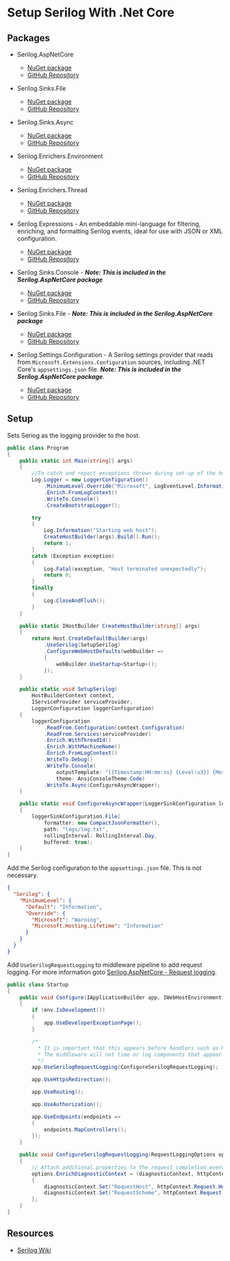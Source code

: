 # Setup Serilog With .Net Core

## Packages

- Serilog.AspNetCore
  - [NuGet package](https://www.nuget.org/packages/Serilog.AspNetCore)
  - [GitHub Repository](https://github.com/serilog/serilog-aspnetcore)

- Serilog.Sinks.File
  - [NuGet package](https://www.nuget.org/packages/Serilog.Sinks.File)
  - [GitHub Repository](https://github.com/serilog/serilog-sinks-file)

- Serilog.Sinks.Async
  - [NuGet package](https://www.nuget.org/packages/serilog.sinks.async)
  - [GitHub Repository](https://github.com/serilog/serilog-sinks-async)

- Serilog.Enrichers.Environment
  - [NuGet package](https://www.nuget.org/packages/Serilog.Enrichers.Environment)
  - [GitHub Repository](https://github.com/serilog/serilog-enrichers-environment)

- Serilog.Enrichers.Thread
  - [NuGet package](https://www.nuget.org/packages/Serilog.Enrichers.Thread)
  - [GitHub Repository](https://github.com/serilog/serilog-enrichers-thread)

- Serilog.Expressions - An embeddable mini-language for filtering, enriching, and formatting Serilog events, ideal for use with JSON or XML configuration.
  - [NuGet package](https://www.nuget.org/packages/Serilog.Expressions)
  - [GitHub Repository](https://github.com/serilog/serilog-expressions)

- Serilog.Sinks.Console - ***Note: This is included in the Serilog.AspNetCore package***
  - [NuGet package](https://www.nuget.org/packages/serilog.sinks.console)
  - [GitHub Repository](https://github.com/serilog/serilog-sinks-console)

- Serilog.Sinks.File - ***Note: This is included in the Serilog.AspNetCore package***
  - [NuGet package](https://www.nuget.org/packages/Serilog.Sinks.File)
  - [GitHub Repository](https://github.com/serilog/serilog-sinks-file)

- Serilog.Settings.Configuration - A Serilog settings provider that reads from `Microsoft.Extensions.Configuration` sources, including .NET Core's `appsettings.json` file. ***Note: This is included in the Serilog.AspNetCore package***.
  - [NuGet package](https://www.nuget.org/packages/serilog.settings.configuration)
  - [GitHub Repository](https://github.com/serilog/serilog-settings-configuration)

## Setup

  Sets Seriog as the logging provider to the host.

  ```csharp
  public class Program
  {
      public static int Main(string[] args)
      {
          //To catch and report exceptions thrown during set-up of the host
          Log.Logger = new LoggerConfiguration()
              .MinimumLevel.Override("Microsoft", LogEventLevel.Information)
              .Enrich.FromLogContext()
              .WriteTo.Console()
              .CreateBootstrapLogger();

          try
          {
              Log.Information("Starting web host");
              CreateHostBuilder(args).Build().Run();
              return 1;
          }
          catch (Exception exception)
          {
              Log.Fatal(exception, "Host terminated unexpectedly");
              return 0;
          }
          finally
          {
              Log.CloseAndFlush();
          }
      }

      public static IHostBuilder CreateHostBuilder(string[] args)
      {
          return Host.CreateDefaultBuilder(args)
              .UseSerilog(SetupSerilog)
              .ConfigureWebHostDefaults(webBuilder =>
              {
                  webBuilder.UseStartup<Startup>();
              });
      }

      public static void SetupSerilog(
          HostBuilderContext context, 
          IServiceProvider serviceProvider, 
          LoggerConfiguration loggerConfiguration)
      {
          loggerConfiguration
              .ReadFrom.Configuration(context.Configuration)
              .ReadFrom.Services(serviceProvider)
              .Enrich.WithThreadId()
              .Enrich.WithMachineName()
              .Enrich.FromLogContext()
              .WriteTo.Debug()
              .WriteTo.Console(
                  outputTemplate: "[{Timestamp:HH:mm:ss} {Level:u3}] {Message:lj}{NewLine}{Exception}",
                  theme: AnsiConsoleTheme.Code)
              .WriteTo.Async(ConfigureAsyncWrapper);
      }

      public static void ConfigureAsyncWrapper(LoggerSinkConfiguration loggerSinkConfiguration)
      {
          loggerSinkConfiguration.File(
              formatter: new CompactJsonFormatter(),
              path: "logs/log.txt",
              rollingInterval: RollingInterval.Day,
              buffered: true);
      }
  }
  ```

  Add the Serilog configuration to the `appsettings.json` file. This is not necessary.

  ```json
  {
    "Serilog": {
      "MinimumLevel": {
        "Default": "Information",
        "Override": {
          "Microsoft": "Warning",
          "Microsoft.Hosting.Lifetime": "Information"
        }
      }
    }
  }
  ```

  Add `UseSerilogRequestLogging` to middleware pipeline to add request logging. For more information goto [Serilog.AspNetCore - Request logging](https://github.com/serilog/serilog-aspnetcore#request-logging).

  ```csharp
  public class Startup
  {
      public void Configure(IApplicationBuilder app, IWebHostEnvironment env)
      {
          if (env.IsDevelopment())
          {
              app.UseDeveloperExceptionPage();
          }

          /*
            * It is important that this appears before handlers such as MVC. 
            * The middleware will not time or log components that appear before it in the pipeline
            */
          app.UseSerilogRequestLogging(ConfigureSerilogRequestLogging);

          app.UseHttpsRedirection();

          app.UseRouting();

          app.UseAuthorization();

          app.UseEndpoints(endpoints =>
          {
              endpoints.MapControllers();
          });
      }

      public void ConfigureSerilogRequestLogging(RequestLoggingOptions options)
      {
          // Attach additional properties to the request completion event
          options.EnrichDiagnosticContext = (diagnosticContext, httpContext) =>
          {
              diagnosticContext.Set("RequestHost", httpContext.Request.Host.Value);
              diagnosticContext.Set("RequestScheme", httpContext.Request.Scheme);
          };
      }
  }
  ```

## Resources

- [Serilog Wiki](https://github.com/serilog/serilog/wiki)

